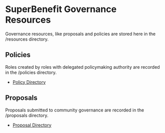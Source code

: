 # SuperBenefit Governance Resources

Governance resources, like proposals and policies are stored here in the /resources directory.

## Policies

Roles created by roles with delegated policymaking authority are recorded in the /policies directory.

- [Policy Directory](/resources/policies/index.md)

## Proposals

Proposals submitted to community governance are recorded in the /proposals directory.

- [Proposal Directory](/resources/proposals/index.md)
